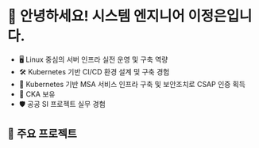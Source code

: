 # 👋 안녕하세요! 시스템 엔지니어 이정은입니다.

- 🖥️ Linux 중심의 서버 인프라 실전 운영 및 구축 역량 
- 🛠️ Kubernetes 기반 CI/CD 환경 설계 및 구축 경험
- 🧱 Kubernetes 기반 MSA 서비스 인프라 구축 및 보안조치로 CSAP 인증 획득
- 📘 CKA 보유
- 🛡️ 공공 SI 프로젝트 실무 경험
 
##  🎯 주요 프로젝트
